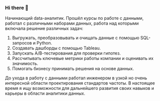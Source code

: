 ### Hi there 👋

<!--
**chistyakovma/chistyakovma** is a ✨ _special_ ✨ repository because its `README.md` (this file) appears on your GitHub profile.

Here are some ideas to get you started:

- 🔭 I’m currently working on ...
- 🌱 I’m currently learning ...
- 👯 I’m looking to collaborate on ...
- 🤔 I’m looking for help with ...
- 💬 Ask me about ...
- 📫 How to reach me: ...
- 😄 Pronouns: ...
- ⚡ Fun fact: ...
-->
Начинающий data-аналитик. Прошёл курсы по работе с данными, работал с различными наборами данных, работа над которыми включала решение различных задач: 
1. Выгружать, преобразовывать и очищать данные с помощью SQL-запросов и Python.
2. Создавать дашборды с помощью Tableau.
3. Запускать А/В-тестирования для проверки гипотез.
4. Рассчитывать ключевые метрики работы компании и оценивать их значимость.
5. Помогать бизнесу принимать решения на основе данных.

До ухода в работу с данными работал инженером в узкой но очень интересной области проектирования стандартов частоты. В настоящее время я ищу возможности для дальнейшего развития своих навыков и карьеры в области аналитики данных.
